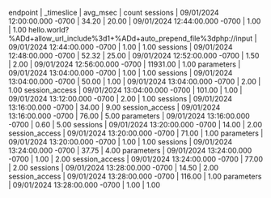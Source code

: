 endpoint                                                                    | _timeslice                    | avg_msec | count
sessions                                                                    | 09/01/2024 12:00:00.000 -0700 | 34.20    | 20.00
                                                                            | 09/01/2024 12:44:00.000 -0700 | 1.00     | 1.00 
hello.world?%ADd+allow_url_include%3d1+%ADd+auto_prepend_file%3dphp://input | 09/01/2024 12:44:00.000 -0700 | 1.00     | 1.00 
sessions                                                                    | 09/01/2024 12:48:00.000 -0700 | 52.32    | 25.00
                                                                            | 09/01/2024 12:52:00.000 -0700 | 1.50     | 2.00 
                                                                            | 09/01/2024 12:56:00.000 -0700 | 11931.00 | 1.00 
parameters                                                                  | 09/01/2024 13:04:00.000 -0700 | 1.00     | 1.00 
sessions                                                                    | 09/01/2024 13:04:00.000 -0700 | 50.00    | 1.00 
                                                                            | 09/01/2024 13:04:00.000 -0700 | 2.00     | 1.00 
session_access                                                              | 09/01/2024 13:04:00.000 -0700 | 101.00   | 1.00 
                                                                            | 09/01/2024 13:12:00.000 -0700 | 2.00     | 1.00 
sessions                                                                    | 09/01/2024 13:16:00.000 -0700 | 34.00    | 9.00 
session_access                                                              | 09/01/2024 13:16:00.000 -0700 | 76.00    | 5.00 
parameters                                                                  | 09/01/2024 13:16:00.000 -0700 | 0.60     | 5.00 
sessions                                                                    | 09/01/2024 13:20:00.000 -0700 | 14.00    | 2.00 
session_access                                                              | 09/01/2024 13:20:00.000 -0700 | 71.00    | 1.00 
parameters                                                                  | 09/01/2024 13:20:00.000 -0700 | 1.00     | 1.00 
sessions                                                                    | 09/01/2024 13:24:00.000 -0700 | 37.75    | 4.00 
parameters                                                                  | 09/01/2024 13:24:00.000 -0700 | 1.00     | 2.00 
session_access                                                              | 09/01/2024 13:24:00.000 -0700 | 77.00    | 2.00 
sessions                                                                    | 09/01/2024 13:28:00.000 -0700 | 14.50    | 2.00 
session_access                                                              | 09/01/2024 13:28:00.000 -0700 | 116.00   | 1.00 
parameters                                                                  | 09/01/2024 13:28:00.000 -0700 | 1.00     | 1.00 
